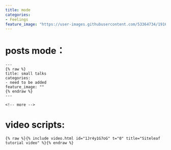 ```yaml
---
title: mode
categories:
- Feelings
feature_image: "https://user-images.githubusercontent.com/53364734/191680041-3352d56c-bf95-4fe7-b917-5a07bdb7621d.png"
---
```

# posts mode：

```
---
{% raw %}
title: small talks
categories:
- need to be added
feature_image: ""
{% endraw %}
---

<!-- more -->
```

# video scripts:

```
{% raw %}{% include video.html id="1Jr4y1G7oG" t="0" title="Siteleaf tutorial video" %}{% endraw %}
```

